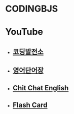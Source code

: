 # CODINGBJS 

# YouTube
- ## [코딩발전소](https://www.youtube.com/@cdbjs) 
- ## [영어단어장](https://www.youtube.com/@EK-V-Book) 
- ## [Chit Chat English](https://www.youtube.com/@chitchat-english/)
- ## [Flash Card](https://www.youtube.com/@FlashCard-KE/)
